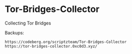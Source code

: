 # Tor-Bridges-Collector

Collecting Tor Bridges

Backups:
```
https://codeberg.org/scriptzteam/Tor-Bridges-Collector
https://tor-bridges-collector.0xc0d3.xyz/
```

